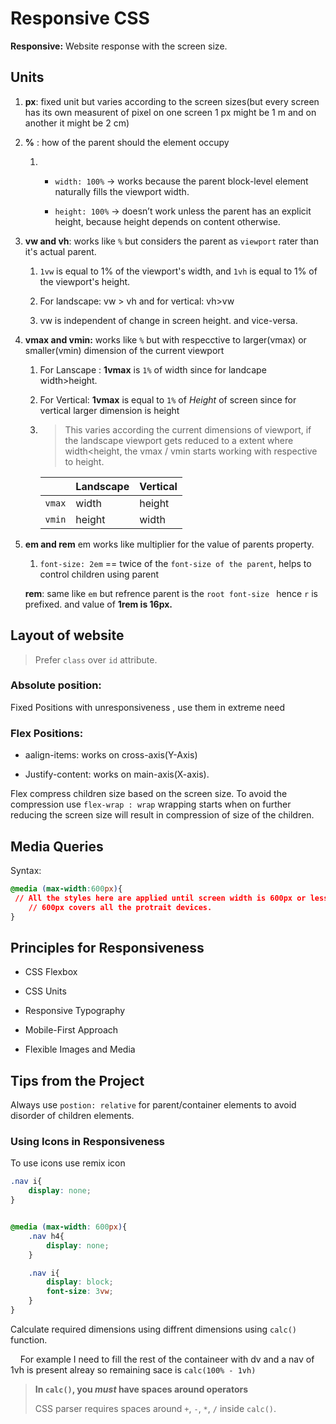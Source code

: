 # Responsive CSS

**Responsive:** Website response with the screen size.

## Units

1. **px**: fixed unit but varies according to the screen sizes(but every screen has its own measurent of pixel on one screen 1 px might be 1 m and on another it might be 2 cm)

2. **%** : how of the parent should the element occupy 
   
   1. - `width: 100%` → works because the parent block-level element naturally fills the viewport width.
      
      - `height: 100%` → doesn’t work unless the parent has an explicit height, because height depends on content otherwise.

3. **vw and vh**:  works like `%` but considers the parent as `viewport` rater than it's  actual parent. 
   
   1. `1vw` is equal to 1% of the viewport's width, and `1vh` is equal to 1% of the viewport's height.
   
   2. For landscape: vw > vh and for vertical: vh>vw
   
   3. vw is independent of change in screen height. and vice-versa.

4. **vmax and vmin:** works like `%` but with respecctive to larger(vmax) or smaller(vmin) dimension of the current viewport
   
   1. For Lanscape : **1vmax** is `1%` of width   since for landcape width>height.
   
   2. For Vertical: **1vmax** is equal to `1%` of *Height* of screen since for vertical larger dimension is height
   
   3. > This varies according the current dimensions of viewport, if the landscape viewport gets reduced to a extent where width<height, the vmax / vmin starts working with respective to height. 
      
      |        | Landscape | Vertical |
      | ------ | --------- | -------- |
      | `vmax` | width     | height   |
      | `vmin` | height    | width    |

5. **em and rem** em works like multiplier for the value of parents property. 
   
   1. `font-size: 2em` == twice of the `font-size of the parent`, helps to control children using parent 
   
   **rem**: same like `em` but refrence parent is the `root font-size `  hence `r` is prefixed. and value of **1rem is 16px.**

## Layout of website

> Prefer `class` over `id` attribute.

### Absolute position:

Fixed Positions with unresponsiveness , use them in extreme need

### Flex Positions:

- aalign-items: works on cross-axis(Y-Axis)

- Justify-content: works on main-axis(X-axis).

Flex compress children size based on the screen size. To avoid the compression use `flex-wrap : wrap`  wrapping starts when on further reducing the screen size will result in compression of size of the children. 

## Media Queries

Syntax:

```css
@media (max-width:600px){
 // All the styles here are applied until screen width is 600px or lesser
    // 600px covers all the protrait devices. 
}
```

## Principles for Responsiveness

- CSS Flexbox

- CSS Units

- Responsive Typography

- Mobile-First Approach

- Flexible Images and Media  

## Tips from the Project

Always use `postion: relative` for parent/container elements to avoid disorder of children elements.  

### Using Icons in Responsiveness

To use icons use remix icon

```css
.nav i{
    display: none;
} 


@media (max-width: 600px){
    .nav h4{
        display: none;
    }

    .nav i{
        display: block;
        font-size: 3vw;
    }
}
```



Calculate required dimensions using diffrent dimensions using `calc()` function.

    For example I need to fill the rest of the containeer with dv and a nav of 1vh is present alreay so remaining sace is `calc(100% - 1vh)`

> **In `calc()`, you *must* have spaces around operators**
> 
> CSS parser requires spaces around `+`, `-`, `*`, `/` inside `calc()`.
